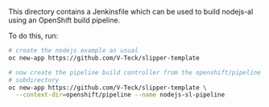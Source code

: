 This directory contains a Jenkinsfile which can be used to build
nodejs-al using an OpenShift build pipeline.

To do this, run:

```bash
# create the nodejs example as usual
oc new-app https://github.com/V-Teck/slipper-template

# now create the pipeline build controller from the openshift/pipeline
# subdirectory
oc new-app https://github.com/V-Teck/slipper-template \
  --context-dir=openshift/pipeline --name nodejs-sl-pipeline
```
